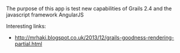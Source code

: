 The purpose of this app is test new capabilities of Grails 2.4 and the javascript framework AngularJS

Interesting links:

* http://mrhaki.blogspot.co.uk/2013/12/grails-goodness-rendering-partial.html